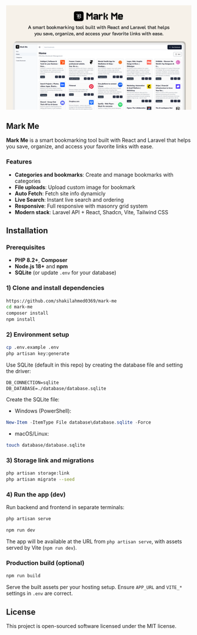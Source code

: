 <p align="center">
  <img src="thumbnail.png" alt="Mark Me – Preview" width="900">
</p>

## Mark Me

**Mark Me** is a smart bookmarking tool built with React and Laravel that helps you save, organize, and access your favorite links with ease.

### Features

-   **Categories and bookmarks**: Create and manage bookmarks with categories
-   **File uploads**: Upload custom image for bookmark
-   **Auto Fetch**: Fetch site info dynamicly
-   **Live Search**: Instant live search and ordering
-   **Responsive**: Full responsive with masonry grid system
-   **Modern stack**: Laravel API + React, Shadcn, Vite, Tailwind CSS

## Installation

### Prerequisites

-   **PHP 8.2+**, **Composer**
-   **Node.js 18+** and **npm**
-   **SQLite** (or update `.env` for your database)

### 1) Clone and install dependencies

```bash
https://github.com/shakilahmed0369/mark-me
cd mark-me
composer install
npm install
```

### 2) Environment setup

```bash
cp .env.example .env
php artisan key:generate
```

Use SQLite (default in this repo) by creating the database file and setting the driver:

```env
DB_CONNECTION=sqlite
DB_DATABASE=./database/database.sqlite
```

Create the SQLite file:

-   Windows (PowerShell):

```powershell
New-Item -ItemType File database\database.sqlite -Force
```

-   macOS/Linux:

```bash
touch database/database.sqlite
```

### 3) Storage link and migrations

```bash
php artisan storage:link
php artisan migrate --seed
```

### 4) Run the app (dev)

Run backend and frontend in separate terminals:

```bash
php artisan serve
```

```bash
npm run dev
```

The app will be available at the URL from `php artisan serve`, with assets served by Vite (`npm run dev`).

### Production build (optional)

```bash
npm run build
```

Serve the built assets per your hosting setup. Ensure `APP_URL` and `VITE_*` settings in `.env` are correct.

## License

This project is open-sourced software licensed under the MIT license.

